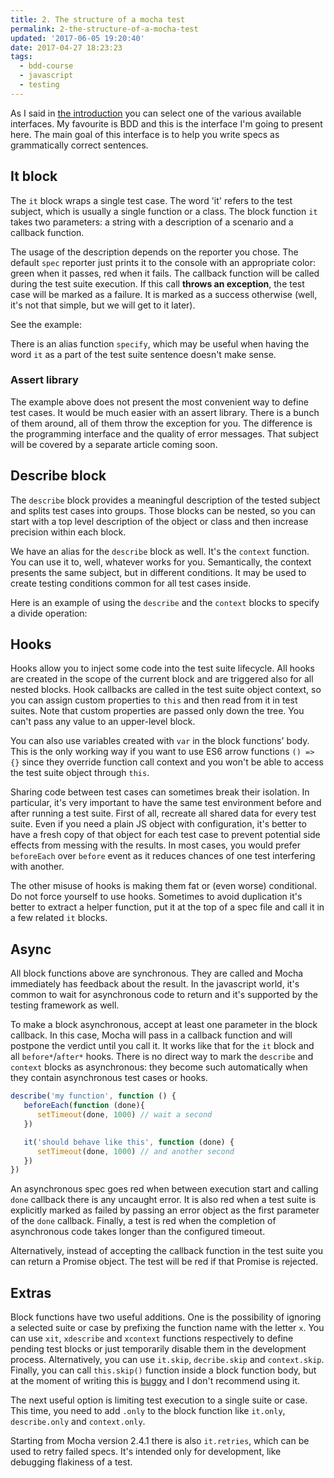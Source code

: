 ```yaml
---
title: 2. The structure of a mocha test
permalink: 2-the-structure-of-a-mocha-test
updated: '2017-06-05 19:20:40'
date: 2017-04-27 18:23:23
tags: 
  - bdd-course 
  - javascript
  - testing
---
```


As I said in [the introduction](/introduction-to-the-bdd-c-o-urse) you can select one of the various available interfaces. My favourite is BDD and this is the interface I'm going to present here. The main goal of this interface is to help you write specs as grammatically correct sentences.
<!-- more -->

## It block

The `it` block wraps a single test case. The word 'it' refers to the test subject, which is usually a single function or a class. The block function `it` takes two parameters: a string with a description of a scenario and a callback function. 

The usage of the description depends on the reporter you chose. The default `spec` reporter just prints it to the console with an appropriate color: green when it passes, red when it fails. The callback function will be called during the test suite execution. If this call __throws an exception__, the test case will be marked as a failure. It is marked as a success otherwise (well, it's not that simple, but we will get to it later).

See the example:

<!--TOMMY the-structure-basic-example YMMOT-->

There is an alias function `specify`, which may be useful when having the word `it` as a part of the test suite sentence doesn't make sense.

### Assert library

The example above does not present the most convenient way to define test cases. It would be much easier with an assert library. There is a bunch of them around, all of them throw the exception for you. The difference is the programming interface and the quality of error messages. That subject will be covered by a separate article coming soon.

## Describe block

The `describe` block provides a meaningful description of the tested subject and splits test cases into groups. Those blocks can be nested, so you can start with a top level description of the object or class and then increase precision within each block.

We have an alias for the `describe` block as well. It's the `context` function. You can use it to, well, whatever works for you. Semantically, the context presents the same subject, but in different conditions. It may be used to create testing conditions common for all test cases inside.

Here is an example of using the `describe` and the `context` blocks to specify a divide operation:

<!--TOMMY the-structure-blocks-example YMMOT-->

## Hooks

Hooks allow you to inject some code into the test suite lifecycle. All hooks are created in the scope of the current block and are triggered also for all nested blocks. Hook callbacks are called in the test suite object context, so you can assign custom properties to `this` and then read from it in test suites. Note that custom properties are passed only down the tree. You can't pass any value to an upper-level block. 

You can also use variables created with `var` in the block functions' body. This is the only working way if you want to use ES6 arrow functions `() => {}` since they override function call context and you won't be able to access the test suite object through `this`.

Sharing code between test cases can sometimes break their isolation. In particular, it's very important to have the same test environment before and after running a test suite. First of all, recreate all shared data for every test suite. Even if you need a plain JS object with configuration, it's better to have a fresh copy of that object for each test case to prevent potential side effects from messing with the results. In most cases, you would prefer `beforeEach` over `before` event as it reduces chances of one test interfering with another.

The other misuse of hooks is making them fat or (even worse) conditional. Do not force yourself to use hooks. Sometimes to avoid duplication it's better to extract a helper function, put it at the top of a spec file and call it in a few related `it` blocks.

<!--TOMMY the-structure-hooks-example YMMOT-->

## Async

All block functions above are synchronous. They are called and Mocha immediately has feedback about the result. In the javascript world, it's common to wait for asynchronous code to return and it's supported by the testing framework as well. 

To make a block asynchronous, accept at least one parameter in the block callback. In this case, Mocha will pass in a callback function and will postpone the verdict until you call it. It works like that for the `it` block and all `before*`/`after*` hooks. There is no direct way to mark the `describe` and `context` blocks as asynchronous: they become such automatically when they contain asynchronous test cases or hooks.

```js
describe('my function', function () {
   beforeEach(function (done){
      setTimeout(done, 1000) // wait a second
   })

   it('should behave like this', function (done) {
      setTimeout(done, 1000) // and another second
   })
})
```

An asynchronous spec goes red when between execution start and calling `done` callback there is any uncaught error. It is also red when a test suite is explicitly marked as failed by passing an error object as the first parameter of the `done` callback. Finally, a test is red when the completion of asynchronous code takes longer than the configured timeout.

Alternatively, instead of accepting the callback function in the test suite you can return a Promise object. The test will be red if that Promise is rejected.

## Extras

Block functions have two useful additions. One is the possibility of ignoring a selected suite or case by prefixing the function name with the letter `x`. You can use `xit`, `xdescribe` and `xcontext` functions respectively to define pending test blocks or just temporarily disable them in the development process. Alternatively, you can use `it.skip`, `decribe.skip` and `context.skip`. Finally, you can call `this.skip()` function inside a block function body, but at the moment of writing this is [buggy](https://github.com/mochajs/mocha/issues/2546) and I don't recommend using it.

The next useful option is limiting test execution to a single suite or case. This time, you need to add `.only` to the block function like `it.only`, `describe.only` and `context.only`.

Starting from Mocha version 2.4.1 there is also `it.retries`, which can be used to retry failed specs. It's intended only for development, like debugging flakiness of a test.

